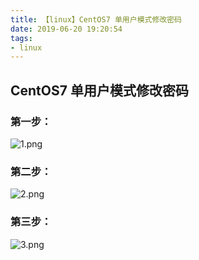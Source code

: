 ```yaml
---
title: 【linux】CentOS7 单用户模式修改密码
date: 2019-06-20 19:20:54
tags:
- linux
---
```


## CentOS7 单用户模式修改密码

### 第一步：



![1.png](1.png)

### 第二步：

![2.png](2.png)

### 第三步：

![3.png](3.png)

